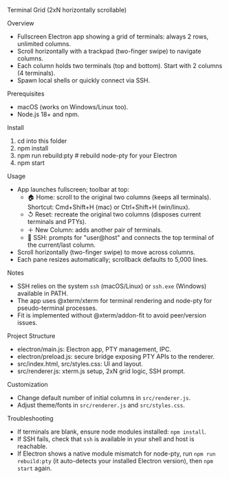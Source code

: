 Terminal Grid (2xN horizontally scrollable)

Overview
- Fullscreen Electron app showing a grid of terminals: always 2 rows, unlimited columns.
- Scroll horizontally with a trackpad (two-finger swipe) to navigate columns.
- Each column holds two terminals (top and bottom). Start with 2 columns (4 terminals).
- Spawn local shells or quickly connect via SSH.

Prerequisites
- macOS (works on Windows/Linux too).
- Node.js 18+ and npm.

Install
1. cd into this folder
2. npm install
3. npm run rebuild:pty   # rebuild node-pty for your Electron
4. npm start

Usage
- App launches fullscreen; toolbar at top:
  - 🏠 Home: scroll to the original two columns (keeps all terminals). Shortcut: Cmd+Shift+H (mac) or Ctrl+Shift+H (win/linux).
  - ↺ Reset: recreate the original two columns (disposes current terminals and PTYs).
  - ＋ New Column: adds another pair of terminals.
  - 🔌 SSH: prompts for "user@host" and connects the top terminal of the current/last column.
- Scroll horizontally (two-finger swipe) to move across columns.
- Each pane resizes automatically; scrollback defaults to 5,000 lines.

Notes
- SSH relies on the system `ssh` (macOS/Linux) or `ssh.exe` (Windows) available in PATH.
- The app uses @xterm/xterm for terminal rendering and node-pty for pseudo-terminal processes.
- Fit is implemented without @xterm/addon-fit to avoid peer/version issues.

Project Structure
- electron/main.js: Electron app, PTY management, IPC.
- electron/preload.js: secure bridge exposing PTY APIs to the renderer.
- src/index.html, src/styles.css: UI and layout.
- src/renderer.js: xterm.js setup, 2xN grid logic, SSH prompt.

Customization
- Change default number of initial columns in `src/renderer.js`.
- Adjust theme/fonts in `src/renderer.js` and `src/styles.css`.

Troubleshooting
- If terminals are blank, ensure node modules installed: `npm install`.
- If SSH fails, check that `ssh` is available in your shell and host is reachable.
- If Electron shows a native module mismatch for node-pty, run `npm run rebuild:pty` (it auto-detects your installed Electron version), then `npm start` again.
